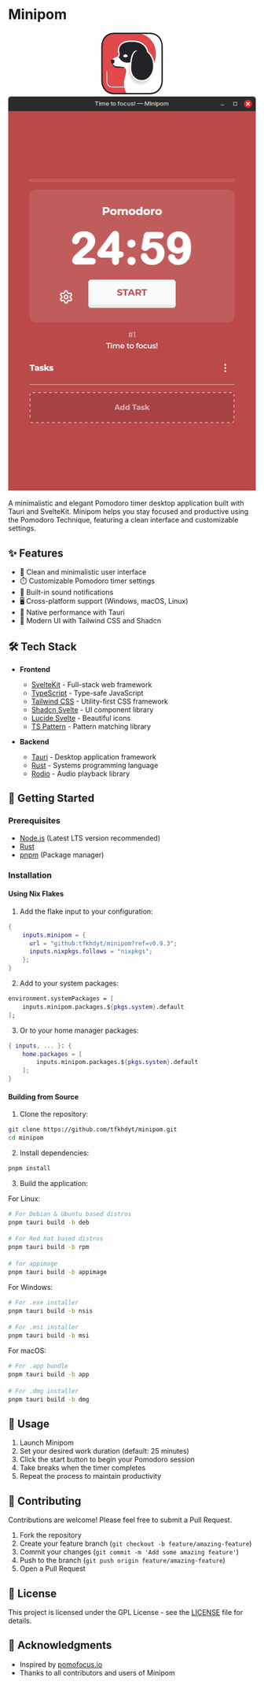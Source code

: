 # Minipom

<div align="center">
  <img src="./static/minipom.png" alt="Minipom Logo" width="128" height="128">
  <br />
  <img src="./static/screenshot.png" />
</div>

A minimalistic and elegant Pomodoro timer desktop application built with Tauri and SvelteKit. Minipom helps you stay focused and productive using the Pomodoro Technique, featuring a clean interface and customizable settings.

## ✨ Features

- 🎯 Clean and minimalistic user interface
- ⏱️ Customizable Pomodoro timer settings
- 🎵 Built-in sound notifications
- 🖥️ Cross-platform support (Windows, macOS, Linux)
- 🚀 Native performance with Tauri
- 🎨 Modern UI with Tailwind CSS and Shadcn

## 🛠️ Tech Stack

- **Frontend**

  - [SvelteKit](https://kit.svelte.dev/) - Full-stack web framework
  - [TypeScript](https://www.typescriptlang.org/) - Type-safe JavaScript
  - [Tailwind CSS](https://tailwindcss.com/) - Utility-first CSS framework
  - [Shadcn Svelte](https://www.shadcn-svelte.com/) - UI component library
  - [Lucide Svelte](https://lucide.dev/) - Beautiful icons
  - [TS Pattern](https://github.com/gvergnaud/ts-pattern) - Pattern matching library

- **Backend**
  - [Tauri](https://tauri.app/) - Desktop application framework
  - [Rust](https://www.rust-lang.org/) - Systems programming language
  - [Rodio](https://github.com/RustAudio/rodio) - Audio playback library

## 🚀 Getting Started

### Prerequisites

- [Node.js](https://nodejs.org/) (Latest LTS version recommended)
- [Rust](https://www.rust-lang.org/tools/install)
- [pnpm](https://pnpm.io/) (Package manager)

### Installation

#### Using Nix Flakes

1. Add the flake input to your configuration:

```nix
{
    inputs.minipom = {
      url = "github:tfkhdyt/minipom?ref=v0.9.3";
      inputs.nixpkgs.follows = "nixpkgs";
    };
}
```

2. Add to your system packages:

```nix
environment.systemPackages = [
    inputs.minipom.packages.${pkgs.system}.default
];
```

3. Or to your home manager packages:

```nix
{ inputs, ... }: {
    home.packages = [
        inputs.minipom.packages.${pkgs.system}.default
    ];
}
```

#### Building from Source

1. Clone the repository:

```bash
git clone https://github.com/tfkhdyt/minipom.git
cd minipom
```

2. Install dependencies:

```bash
pnpm install
```

3. Build the application:

For Linux:

```bash
# For Debian & Ubuntu based distros
pnpm tauri build -b deb

# For Red hat based distros
pnpm tauri build -b rpm

# for appimage
pnpm tauri build -b appimage
```

For Windows:

```bash
# For .exe installer
pnpm tauri build -b nsis

# For .msi installer
pnpm tauri build -b msi
```

For macOS:

```bash
# For .app bundle
pnpm tauri build -b app

# For .dmg installer
pnpm tauri build -b dmg
```

## 🎯 Usage

1. Launch Minipom
2. Set your desired work duration (default: 25 minutes)
3. Click the start button to begin your Pomodoro session
4. Take breaks when the timer completes
5. Repeat the process to maintain productivity

## 🤝 Contributing

Contributions are welcome! Please feel free to submit a Pull Request.

1. Fork the repository
2. Create your feature branch (`git checkout -b feature/amazing-feature`)
3. Commit your changes (`git commit -m 'Add some amazing feature'`)
4. Push to the branch (`git push origin feature/amazing-feature`)
5. Open a Pull Request

## 📝 License

This project is licensed under the GPL License - see the [LICENSE](LICENSE) file for details.

## 🙏 Acknowledgments

- Inspired by [pomofocus.io](https://pomofocus.io/)
- Thanks to all contributors and users of Minipom
